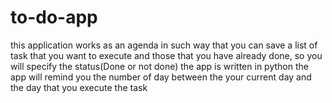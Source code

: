 # to-do-app
this application works as an agenda in such way that you can save a list of task that you want to execute and those that you have already done, so you will specify the status(Done or not done)
the app is written in python
the app will remind you the number of day between the your current day and the day that you execute the task

